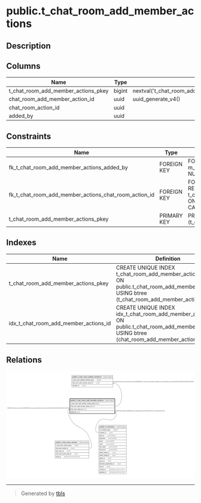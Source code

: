 # public.t_chat_room_add_member_actions

## Description

## Columns

| Name | Type | Default | Nullable | Children | Parents | Comment |
| ---- | ---- | ------- | -------- | -------- | ------- | ------- |
| t_chat_room_add_member_actions_pkey | bigint | nextval('t_chat_room_add_member_action_t_chat_room_add_member_action_seq'::regclass) | false |  |  |  |
| chat_room_add_member_action_id | uuid | uuid_generate_v4() | false | [public.t_chat_room_added_members](public.t_chat_room_added_members.md) |  |  |
| chat_room_action_id | uuid |  | false |  | [public.t_chat_room_actions](public.t_chat_room_actions.md) |  |
| added_by | uuid |  | true |  | [public.m_members](public.m_members.md) |  |

## Constraints

| Name | Type | Definition |
| ---- | ---- | ---------- |
| fk_t_chat_room_add_member_actions_added_by | FOREIGN KEY | FOREIGN KEY (added_by) REFERENCES m_members(member_id) ON UPDATE SET NULL ON DELETE SET NULL |
| fk_t_chat_room_add_member_actions_chat_room_action_id | FOREIGN KEY | FOREIGN KEY (chat_room_action_id) REFERENCES t_chat_room_actions(chat_room_action_id) ON UPDATE CASCADE ON DELETE CASCADE |
| t_chat_room_add_member_actions_pkey | PRIMARY KEY | PRIMARY KEY (t_chat_room_add_member_actions_pkey) |

## Indexes

| Name | Definition |
| ---- | ---------- |
| t_chat_room_add_member_actions_pkey | CREATE UNIQUE INDEX t_chat_room_add_member_actions_pkey ON public.t_chat_room_add_member_actions USING btree (t_chat_room_add_member_actions_pkey) |
| idx_t_chat_room_add_member_actions_id | CREATE UNIQUE INDEX idx_t_chat_room_add_member_actions_id ON public.t_chat_room_add_member_actions USING btree (chat_room_add_member_action_id) |

## Relations

![er](public.t_chat_room_add_member_actions.svg)

---

> Generated by [tbls](https://github.com/k1LoW/tbls)
